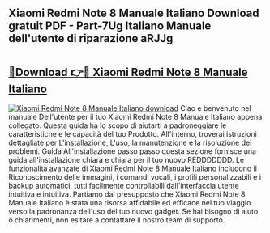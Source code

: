 ## Xiaomi Redmi Note 8 Manuale Italiano Download gratuit PDF - Part-7Ug Italiano Manuale dell'utente di riparazione aRJJg

# <h2><a href="http://dfcea3w.blite.top/?on=Xiaomi+Redmi+Note+8+Manuale+Italiano">🔗Download 👉🔴 Xiaomi Redmi Note 8 Manuale Italiano</a></h2>

[![Xiaomi Redmi Note 8 Manuale Italiano download](https://i.imgur.com/lujVjoI.png)](http://dfcea3w.blite.top/?on=Xiaomi+Redmi+Note+8+Manuale+Italiano)
Ciao e benvenuto nel manuale Dell'utente per il tuo Xiaomi Redmi Note 8 Manuale Italiano appena collegato. Questa guida ha lo scopo di aiutarti a padroneggiare le caratteristiche e le capacità del tuo Prodotto. All'interno, troverai istruzioni dettagliate per L'installazione, L'uso, la manutenzione e la risoluzione dei problemi. Guida All'installazione passo passo questa sezione fornisce una guida all'installazione chiara e chiara per il tuo nuovo REDDDDDDD. Le funzionalità avanzate di Xiaomi Redmi Note 8 Manuale Italiano includono il Riconoscimento delle immagini, i comandi vocali, i profili personalizzabili e i backup automatici, tutti facilmente controllabili dall'interfaccia utente intuitiva e intuitiva. Partiamo dal presupposto che Xiaomi Redmi Note 8 Manuale Italiano è stata una risorsa affidabile ed efficace nel tuo viaggio verso la padronanza dell'uso del tuo nuovo gadget. Se hai bisogno di aiuto o chiarimenti, non esitare a contattare il nostro team di supporto.
